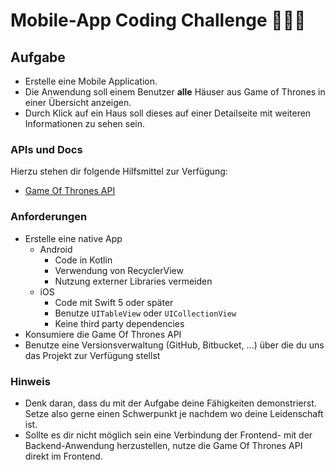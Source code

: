 # Mobile-App Coding Challenge 👨🏼‍💻

## Aufgabe

- Erstelle eine Mobile Application.
- Die Anwendung soll einem Benutzer **alle** Häuser aus Game of Thrones in einer Übersicht anzeigen.
- Durch Klick auf ein Haus soll dieses auf einer Detailseite mit weiteren Informationen zu sehen sein.

### APIs und Docs

Hierzu stehen dir folgende Hilfsmittel zur Verfügung:

- [Game Of Thrones API](https://anapioficeandfire.com)

### Anforderungen

- Erstelle eine native App
  - Android
    - Code in Kotlin
    - Verwendung von RecyclerView
    - Nutzung externer Libraries vermeiden
  - iOS
    - Code mit Swift 5 oder später
    - Benutze `UITableView` oder `UICollectionView`
    - Keine third party dependencies
- Konsumiere die Game Of Thrones API
- Benutze eine Versionsverwaltung (GitHub, Bitbucket, ...) über die du uns das Projekt zur Verfügung stellst

### Hinweis

- Denk daran, dass du mit der Aufgabe deine Fähigkeiten demonstrierst. Setze also gerne einen Schwerpunkt je nachdem wo deine Leidenschaft ist.
- Sollte es dir nicht möglich sein eine Verbindung der Frontend- mit der Backend-Anwendung herzustellen, nutze die Game Of Thrones API direkt im Frontend.
